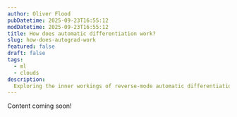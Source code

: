 ```yaml
---
author: Oliver Flood
pubDatetime: 2025-09-23T16:55:12
modDatetime: 2025-09-23T16:55:12
title: How does automatic differentiation work?
slug: how-does-autograd-work
featured: false
draft: false
tags:
  - ml
  - clouds
description:
  Exploring the inner workings of reverse-mode automatic differentiation, the magic behind modern machine learning.
---
```


Content coming soon!